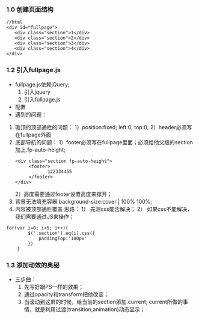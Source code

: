 ### 1.0 创建页面结构
```
//html
<div id="fullpage">
   <div class="section">1</div>
   <div class="section">2</div>
   <div class="section">3</div>
   <div class="section">4</div>
</div>

```
### 1.2 引入fullpage.js
- fullpage.js依赖jQuery; 
    1. 引入jquery
    2. 引入fullpage.js
- 配置
- 遇到的问题：
1. 吸顶的顶部通栏的问题：
    1）position:fixed; left:0; top:0;
    2）header必须写在fullpage外面
2. 底部导航的问题：
    1）footer必须写在fullpage里面；必须给他父级的section加上.fp-auto-height;
    ```
    <div class="section fp-auto-height">
         <footer>
                122334455
         </footer>
    </div>

    ```
    2）高度需要通过footer设置高度来撑开；
3. 背景无法填充容器 background-size:cover | 100% 100%;
4. 内容被顶部通栏覆盖
    思路：
        1） 先测css能否解决；
        2） 如果css不能解决，我们需要通过JS来操作；
```
for(var i=0; i<5; i++){
        $('.section').eq(i).css({
            paddingTop:'100px'
        })
    }
```
### 1.3 添加动效的奥秘
- 三步曲：
    1. 先写好跟PS一样的效果；
    2. 通过opacity和transform把他改变；
    3. 当滚动到这屏的时候，给当前的section添加.current;
    current所做的事情，就是利用过渡(transition,animation)动态显示；
















